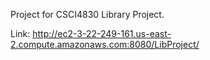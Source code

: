 Project for CSCI4830 Library Project.

Link: http://ec2-3-22-249-161.us-east-2.compute.amazonaws.com:8080/LibProject/